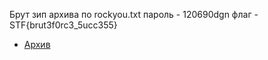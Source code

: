 Брут зип архива по rockyou.txt
пароль - 120690dgn
флаг - STF{brut3f0rc3_5ucc355}
- [Архив](./Forensics/flag.zip)

